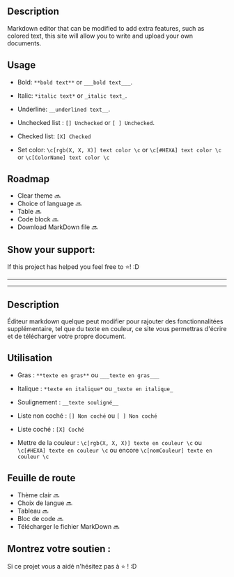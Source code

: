 ## Description

Markdown editor that can be modified to add extra features, such as colored text, this site will allow you to write and upload your own documents.

## Usage

- Bold: `**bold text**` or `___bold text___`.

- Italic: `*italic text*` or `_italic text_`.

- Underline: `__underlined text__`.
- Unchecked list : `[] Unchecked` or `[ ] Unchecked`.

- Checked list: `[X] Checked`

- Set color: `\c[rgb(X, X, X)] text color \c` or `\c[#HEXA] text color \c` or `\c[ColorName] text color \c`


## Roadmap

- Clear theme 🔜
- Choice of language 🔜
- Table 🔜
- Code block 🔜
- Download MarkDown file 🔜

## Show your support:
If this project has helped you feel free to ⭐️! :D

---
---

## Description

Éditeur markdown quelque peut modifier pour rajouter des fonctionnalitées supplémentaire, tel que du texte en couleur, ce site vous permettras d'écrire et de télécharger votre propre document.

## Utilisation

- Gras : `**texte en gras**` ou `___texte en gras___`

- Italique : `*texte en italique*` ou `_texte en italique_`

- Soulignement : `__texte souligné__`
- Liste non coché : `[] Non coché` ou `[ ] Non coché`

- Liste coché : `[X] Coché`

- Mettre de la couleur : `\c[rgb(X, X, X)] texte en couleur \c` ou `\c[#HEXA] texte en couleur \c` ou encore `\c[nomCouleur] texte en couleur \c`


## Feuille de route

- Thème clair 🔜
- Choix de langue 🔜
- Tableau 🔜
- Bloc de code 🔜
- Télécharger le fichier MarkDown 🔜

## Montrez votre soutien :
Si ce projet vous a aidé n'hésitez pas à ⭐️ ! :D
